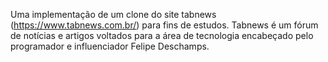 Uma implementação de um clone do site tabnews (https://www.tabnews.com.br/) para fins de estudos. Tabnews é um fórum de notícias e artigos voltados para a área de tecnologia encabeçado pelo programador e influenciador Felipe Deschamps.

